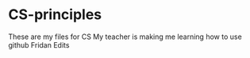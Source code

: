 # CS-principles
 These are my files for CS
 My teacher is making me learning how to use github
 Fridan Edits
